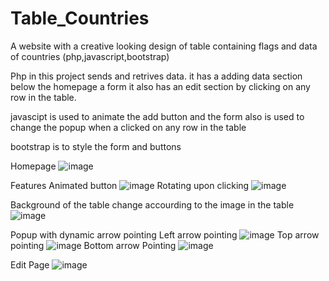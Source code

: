 # Table_Countries
A website with a creative looking design of table containing flags and data of countries
(php,javascript,bootstrap)

Php in this project sends and retrives data. it has a adding data section below the homepage a form
it also has an edit section by clicking on any row in the table.

javascipt is used to animate the add button and the form also is used to change the popup when a clicked on any row in the table

bootstrap is to style the form and buttons

Homepage
![image](https://user-images.githubusercontent.com/47054385/166135983-1b041568-4e36-474e-8842-a4576b21b9a0.png)

Features
Animated button
![image](https://user-images.githubusercontent.com/47054385/166136028-df16d855-58cc-465b-9ed3-a85b43548da9.png)
Rotating upon clicking
![image](https://user-images.githubusercontent.com/47054385/166136044-ff265ef7-00dd-4970-884d-502dcea1aed3.png)

Background of the table change accourding to the image in the table
![image](https://user-images.githubusercontent.com/47054385/166136090-cb25f502-713b-4b4c-b99e-6ef6ef7eae9d.png)

Popup with dynamic arrow pointing
Left arrow pointing
![image](https://user-images.githubusercontent.com/47054385/166136132-457beccb-32f5-419e-a470-edf07f23eb81.png)
Top arrow pointing
![image](https://user-images.githubusercontent.com/47054385/166136161-da34b52a-d8f8-4cbc-9606-1493aa80cac3.png)
Bottom arrow Pointing
![image](https://user-images.githubusercontent.com/47054385/166136178-29599761-27c6-4b4b-b84f-8474a7151ecb.png)

Edit Page
![image](https://user-images.githubusercontent.com/47054385/166136215-0ec00411-63c9-405a-94b8-8080fc4747a8.png)

